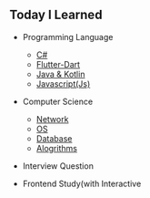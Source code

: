 ## Today I Learned

- Programming Language
  - [C#](https://github.com/s-ggul/Learning_Note/tree/main/Programming%20Language/C%23)
  - [Flutter-Dart](https://github.com/s-ggul/Learning_Note/tree/main/Programming%20Language/Flutter-Dart)
  - [Java & Kotlin](https://github.com/s-ggul/Learning_Note/tree/main/Programming%20Language/Java%20%26%20Kotlin)
  - [Javascript(Js)](https://github.com/s-ggul/Learning_Note/tree/main/Programming%20Language/Javascript)

- Computer Science
  - [Network](https://github.com/s-ggul/Learning_Note/tree/main/Computer%20Science/Network)
  - [OS](https://github.com/s-ggul/Learning_Note/tree/main/Computer%20Science/OS)
  - [Database](https://github.com/s-ggul/Learning_Note/tree/main/Computer%20Science/Database)
  - [Alogrithms](https://github.com/s-ggul/Learning_Note/tree/main/Computer%20Science/Alogrithms)

- Interview Question 
  
- Frontend Study(with Interactive

